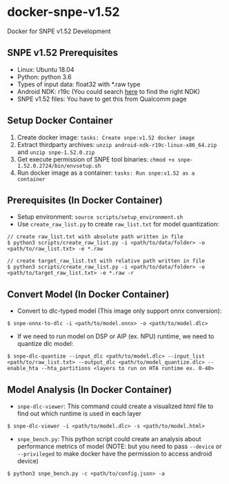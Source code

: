 # docker-snpe-v1.52
Docker for SNPE v1.52 Development

## SNPE v1.52 Prerequisites
+ Linux: Ubuntu 18.04
+ Python: python 3.6
+ Types of input data: float32 with *.raw type
+ Android NDK: r19c (You could search [here](https://github.com/android/ndk/wiki/Unsupported-Downloads) to find the right NDK)
+ SNPE v1.52 files: You have to get this from Qualcomm page

## Setup Docker Container
1. Create docker image: `tasks: Create snpe:v1.52 docker image`
2. Extract thirdparty archives: `unzip android-ndk-r19c-linux-x86_64.zip` and `unzip snpe-1.52.0.zip`
3. Get execute permission of SNPE tool binaries: `chmod +x snpe-1.52.0.2724/bin/envsetup.sh`
4. Run docker image as a container: `tasks: Run snpe:v1.52 as a container`

## Prerequisites (In Docker Container)
+ Setup environment: `source scripts/setup_environment.sh`
+ Use `create_raw_list.py` to create `raw_list.txt` for model quantization:
```
// create raw_list.txt with absolute path written in file
$ python3 scripts/create_raw_list.py -i <path/to/data/folder> -o <path/to/raw_list.txt> -e *.raw

// create target_raw_list.txt with relative path written in file
$ python3 scripts/create_raw_list.py -i <path/to/data/folder> -o <path/to/target_raw_list.txt> -e *.raw -r
```

## Convert Model (In Docker Container)
+ Convert to dlc-typed model (This image only support onnx conversion):
```
$ snpe-onnx-to-dlc -i <path/to/model.onnx> -o <path/to/model.dlc>
```
+ If we need to run model on DSP or AIP (ex. NPU) runtime, we need to quantize dlc model:
```
$ snpe-dlc-quantize --input_dlc <path/to/model.dlc> --input_list <path/to/raw_list.txt> --output_dlc <path/to/model_quantize.dlc> --enable_hta --hta_partitions <layers to run on HTA runtime ex. 0-40>
```

## Model Analysis (In Docker Container)
+ `snpe-dlc-viewer`: This command could create a visualized html file to find out which runtime is used in each layer
```
$ snpe-dlc-viewer -i <path/to/model.dlc> -s <path/to/model.html>
```
+ `snpe_bench.py`: This python script could create an analysis about performance metrics of model (NOTE: but you need to pass `--device` or `--privileged` to make docker have the permission to access android device)
```
$ python3 snpe_bench.py -c <path/to/config.json> -a
```